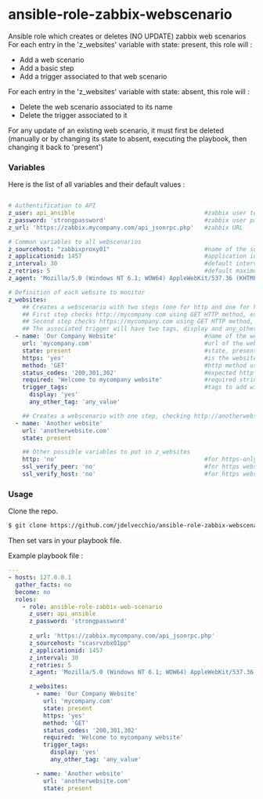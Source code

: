 # ansible-role-zabbix-webscenario

Ansible role which creates or deletes (NO UPDATE) zabbix web scenarios
For each entry in the 'z_websites' variable with state: present, this role will :

* Add a web scenario
* Add a basic step
* Add a trigger associated to that web scenario

For each entry in the 'z_websites' variable with state: absent, this role will :
* Delete the web scenario associated to its name
* Delete the trigger associated to it

For any update of an existing web scenario, it must first be deleted (manually or by changing its state to absent, executing the playbook, then changing it back to 'present')

### Variables

Here is the list of all variables and their default values :
```yaml

# Authentification to API
z_user: api_ansible                                     #zabbix user to authenticate with API, must have access to the z_sourcehost
z_password: 'strongpassword'                            #zabbix user password
z_url: 'https://zabbix.mycompany.com/api_jsonrpc.php'   #zabbix URL

# Common variables to all webscenarios
z_sourcehost: "zabbixproxy01"                           #name of the sourcehost from where the web scenarios will be executed (must be already created)
z_applicationid: 1457                                   #application id of the application (category like) (must be already created)
z_interval: 30                                          #default interval of execution of the web scenarios
z_retries: 5                                            #default maximum number of retries
z_agent: 'Mozilla/5.0 (Windows NT 6.1; WOW64) AppleWebKit/537.36 (KHTML, like Gecko) Chrome/38.0.2125.104 Safari/537.36' #useragent used by zabbix

# Definition of each website to monitor
z_websites:
    ## Creates a webscenario with two steps (one for http and one for https)
    ## First step checks http://mycompany.com using GET HTTP method, expects 200,301 or 302 as return code, expects string 'Welcome to mycompany website'
    ## Second step checks https://mycompany.com using GET HTTP method, expects 200,301 or 302 as return code, expects string 'Welcome to mycompany website'
    ## The associated trigger will have two tags, display and any_other_tag.
  - name: 'Our Company Website'                         #name of the web scenario
    url: 'mycompany.com'                                #url of the web scenario (DO NOT PUT http(s)://)
    state: present                                      #state, present or absent
    https: 'yes'                                        #is the website in https ? no by default
    method: 'GET'                                       #http method used, GET or HEAD, HEAD by default
    status_codes: '200,301,302'                         #expected http code returned, 200 by default
    required: 'Welcome to mycompany website'            #required string on the page, method MUST be GET for this to work
    trigger_tags:                                       #tags to add with the associated trigger
      display: 'yes'
      any_other_tag: 'any_value'

    ## Creates a webscenario with one step, checking http://anotherwebsite.com/ using HEAD HTTP method, expects 200 as return code
  - name: 'Another website'
    url: 'anotherwebsite.com'
    state: present

    ## Other possible variables to put in z_websites
    http: 'no'                                          #for https-only websites, removes the http step
    ssl_verify_peer: 'no'                               #for https websites, disables the checking of the matching between the cn and the domain name of the website (default yes)
    ssl_verify_host: 'no'                               #for https websites, disables the checking of the root certificate against trusted store (default yes)

```

### Usage

Clone the repo.
```bash
$ git clone https://github.com/jdelvecchio/ansible-role-zabbix-webscenario
```
Then set vars in your playbook file.

Example playbook file :

```yaml
---
- hosts: 127.0.0.1
  gather_facts: no
  become: no
  roles:
    - role: ansible-role-zabbix-web-scenario
      z_user: api_ansible
      z_password: 'strongpassword'
    
      z_url: 'https://zabbix.mycompany.com/api_jsonrpc.php'
      z_sourcehost: "scasrvzbx01pp"
      z_applicationid: 1457
      z_interval: 30
      z_retries: 5
      z_agent: 'Mozilla/5.0 (Windows NT 6.1; WOW64) AppleWebKit/537.36 (KHTML, like Gecko) Chrome/38.0.2125.104 Safari/537.36'

      z_websites:
        - name: 'Our Company Website'
          url: 'mycompany.com'
          state: present
          https: 'yes'
          method: 'GET'
          status_codes: '200,301,302'
          required: 'Welcome to mycompany website'
          trigger_tags:
            display: 'yes'
            any_other_tag: 'any_value'

        - name: 'Another website'
          url: 'anotherwebsite.com'
          state: present
```
